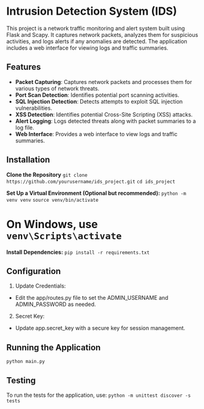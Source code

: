 # Intrusion Detection System (IDS)

This project is a network traffic monitoring and alert system built using Flask and Scapy. It captures network packets, analyzes them for suspicious activities, and logs alerts if any anomalies are detected. The application includes a web interface for viewing logs and traffic summaries.

## Features

- **Packet Capturing**: Captures network packets and processes them for various types of network threats.
- **Port Scan Detection**: Identifies potential port scanning activities.
- **SQL Injection Detection**: Detects attempts to exploit SQL injection vulnerabilities.
- **XSS Detection**: Identifies potential Cross-Site Scripting (XSS) attacks.
- **Alert Logging**: Logs detected threats along with packet summaries to a log file.
- **Web Interface**: Provides a web interface to view logs and traffic summaries.

## Installation
**Clone the Repository**
`git clone https://github.com/yourusername/ids_project.git`
`cd ids_project`

**Set Up a Virtual Environment (Optional but recommended):**
`python -m venv venv`
`source venv/bin/activate`
# On Windows, use `venv\Scripts\activate`

**Install Dependencies:**
`pip install -r requirements.txt`
## Configuration
1. Update Credentials:
- Edit the app/routes.py file to set the ADMIN_USERNAME and ADMIN_PASSWORD as needed.
2. Secret Key:
- Update app.secret_key with a secure key for session management.

## Running the Application
`python main.py`

## Testing
To run the tests for the application, use:
`python -m unittest discover -s tests`
